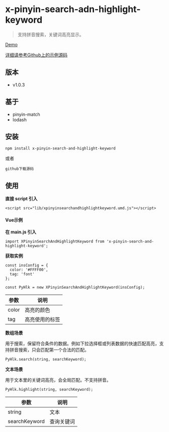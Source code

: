# x-pinyin-search-adn-highlight-keyword
>
>支持拼音搜索，关键词高亮显示。
>
>
[Demo](https://mikexia930.github.io/xPinyinSearchAndHighlightKeyword/)

[详细请参考Github上的示例源码](https://github.com/mikexia930/xPinyinSearchAndHighlightKeyword)

## 版本
- v1.0.3

## 基于
- pinyin-match
- lodash

## 安装
```
npm install x-pinyin-search-and-highlight-keyword
```
或者
```
github下载源码
```

## 使用
**直接 script 引入**
```
<script src="lib/xpinyinsearchandhighlightkeyword.umd.js"></script>
```
#### Vue示例
**在 main.js 引入**
```
import XPinyinSearchAndHighlightKeyword from 'x-pinyin-search-and-highlight-keyword';
```

**获取实例**
```
const insConfig = {
  color: '#FFFF00',
  tag: 'font'
};

const PyHlk = new XPinyinSearchAndHighlightKeyword(insConfig);
```
| 参数  | 说明    |
|-----|-------|
| color   | 高亮的颜色 |
|  tag   |  高亮使用的标签     |


**数组场景**

用于搜索，保留符合条件的数据。例如下拉选择框或列表数据的快速匹配高亮，支持拼音搜索，只会匹配第一个合法的匹配。
```
PyHlk.search(string, searchKeyword);
```

**文本场景**

用于文本里的关键词高亮，会全局匹配。不支持拼音。
```
PyHlk.highlight(string, searchKeyword);
```

| 参数  | 说明    |
|-----|-------|
| string   | 文本    |
|  searchKeyword   | 查询关键词 |
